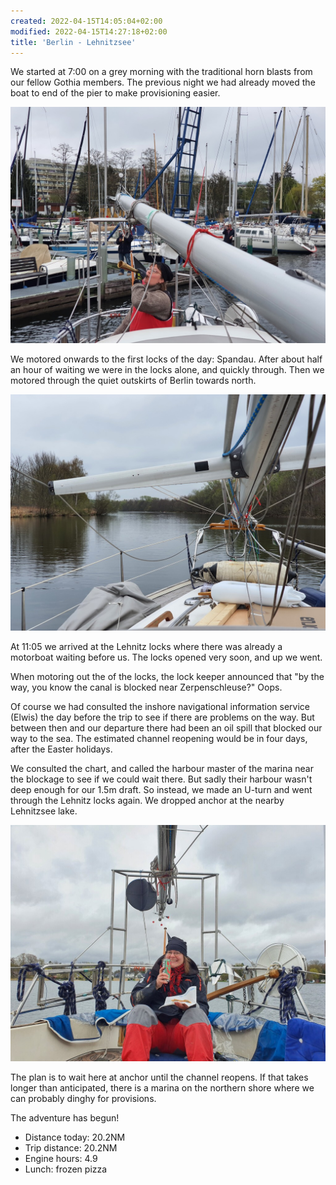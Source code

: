 ```yaml
---
created: 2022-04-15T14:05:04+02:00
modified: 2022-04-15T14:27:18+02:00
title: 'Berlin - Lehnitzsee'
---
```


We started at 7:00 on a grey morning with the traditional horn blasts from our fellow Gothia members. The previous night we had already moved the boat to end of the pier to make provisioning easier.

![Early morning horn concert](../2022/223fa12451f68025997f70118b75dbf7.jpg) 

We motored onwards to the first locks of the day: Spandau. After about half an hour of waiting we were in the locks alone, and quickly through. Then we motored through the quiet outskirts of Berlin towards north.

![Trucking on](../2022/2878613ab329acf82e25c10fe199f9ad.jpg) 

At 11:05 we arrived at the Lehnitz locks where there was already a motorboat waiting before us. The locks opened very soon, and up we went.

When motoring out the of the locks, the lock keeper announced that "by the way, you know the canal is blocked near Zerpenschleuse?" Oops.

Of course we had consulted the inshore navigational information service (Elwis) the day before the trip to see if there are problems on the way. But between then and our departure there had been an oil spill that blocked our way to the sea. The estimated channel reopening would be in four days, after the Easter holidays.

We consulted the chart, and called the harbour master of the marina near the blockage to see if we could wait there. But sadly their harbour wasn't deep enough for our 1.5m draft. So instead, we made an U-turn and went through the Lehnitz locks again. We dropped anchor at the nearby Lehnitzsee lake.

![Pizza and beer at anchor](../2022/59c94fef42fa8a28cbceb5cf79950427.jpg) 

The plan is to wait here at anchor until the channel reopens. If that takes longer than anticipated, there is a marina on the northern shore where we can probably dinghy for provisions.

The adventure has begun!

* Distance today: 20.2NM
* Trip distance: 20.2NM
* Engine hours: 4.9
* Lunch: frozen pizza
